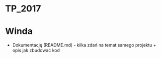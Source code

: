 # TP_2017

# Winda

* Dokumentację (README.md) - kilka zdań na temat samego projektu + opis jak zbudować kod


